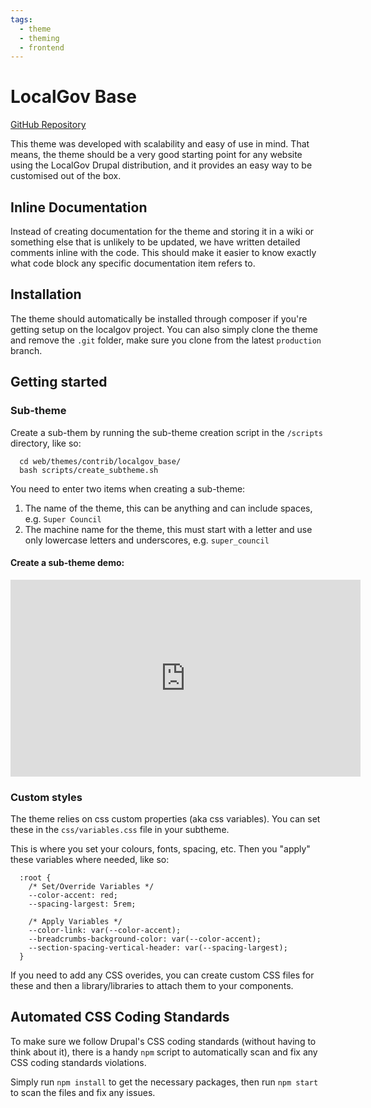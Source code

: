```yaml
---
tags:
  - theme
  - theming
  - frontend
---
```


# LocalGov Base

[GitHub Repository](https://github.com/localgovdrupal/localgov_base)

This theme was developed with scalability and easy of use in mind. That means, the theme should be a very good starting point for any website using the LocalGov Drupal distribution, and it provides an easy way to be customised out of the box.

## Inline Documentation
Instead of creating documentation for the theme and storing it in a wiki or something else that is unlikely to be updated, we have written detailed comments inline with the code. This should make it easier to know exactly what code block any specific documentation item refers to.

## Installation

The theme should automatically be installed through composer if you're getting setup on the localgov project. You can also simply clone the theme and remove the `.git` folder, make sure you clone from the latest `production` branch.

## Getting started

### Sub-theme

Create a sub-them by running the sub-theme creation script in the `/scripts` directory, like so:
```
  cd web/themes/contrib/localgov_base/
  bash scripts/create_subtheme.sh
```

You need to enter two items when creating a sub-theme:

1. The name of the theme, this can be anything and can include spaces, e.g. `Super Council`
2. The machine name for the theme, this must start with a letter and use only lowercase letters and underscores, e.g. `super_council`

#### Create a sub-theme demo:

<iframe width="560" height="315" src="https://www.youtube.com/embed/41Y-Dd4aJFQ" title="YouTube video player" frameborder="0" allow="accelerometer; autoplay; clipboard-write; encrypted-media; gyroscope; picture-in-picture" allowfullscreen></iframe>

### Custom styles

The theme relies on css custom properties (aka css variables). You can set these in the `css/variables.css` file in your subtheme.

This is where you set your colours, fonts, spacing, etc. Then you "apply" these variables where needed, like so:
```
  :root {
    /* Set/Override Variables */
    --color-accent: red;
    --spacing-largest: 5rem;

    /* Apply Variables */
    --color-link: var(--color-accent);
    --breadcrumbs-background-color: var(--color-accent);
    --section-spacing-vertical-header: var(--spacing-largest);
  }
```
If you need to add any CSS overides, you can create custom CSS files for these and then a library/libraries to attach them to your components.

## Automated CSS Coding Standards
To make sure we follow Drupal's CSS coding standards (without having to think about it), there is a handy `npm` script to automatically scan and fix any CSS coding standards violations.

Simply run `npm install` to get the necessary packages, then run `npm start` to scan the files and fix any issues.


